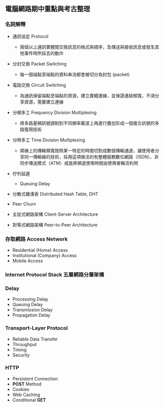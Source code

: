 ## 電腦網路期中重點與考古整理

### 名詞解釋
- 通訊協定 Protocol  
    - 兩個以上通訊實體間交換訊息的格式與順序，及傳送與接收訊息或發生其他事件時所採去的動作

- 分封交換 Packet Switching  
    - 每一個端點至端點的資料串流都會被切分為封包 (packet)

- 電路交換 Circuit Switching  
    - 為通訊保留端點至端點的資源，建立實體連線，並保證連結頻寬，不須分享資源，需要建立連線
- 分頻多工 Frequency Division Multiplexing  
    - 將多路基頻訊號調制到不同頻率載波上再進行疊加形成一個複合訊號的多路復用技術
- 分時多工 Time Division Multiplexing  
    - 將線上的傳輸頻寬按照某一特定的時間切割成數個傳輸通道，讓使用者分享同一傳輸線的技術，採用這項做法的有整體服務數位網路（ISDN）、非同步傳送模式（ATM）或是將頻道使用時間由使用者輪流利用
- 佇列延遲
    - Queuing Delay
- 分散式雜湊表 Distributed Hash Table, DHT  

- Peer Churn  

- 主從式網路架構 Client-Server Architecture  

- 對等式網路架構 Peer-to-Peer Architecture

### 存取網路 Access Network
- Residential (Home) Access
- Institutional (Company) Access
- Mobile Access

### Internet Protocol Stack 五層網路分層架構

### Delay
- Processing Delay
- Queuing Delay
- Transmission Delay
- Propagation Delay

### Transport-Layer Protocol
- Reliable Data Transfer
- Throughput
- Timing
- Security

### HTTP
- Persistent Connection
- **POST** Method
- Cookies
- Web Caching
- Conditional **GET**